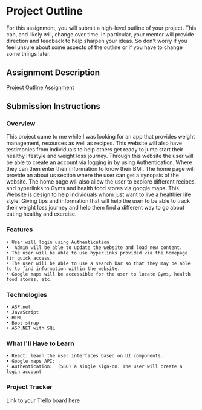 # Project Outline
For this assignment, you will submit a high-level outline of your project. This can, and likely will, change over time. In particular, your mentor will provide direction and feedback to help sharpen your ideas. So don't worry if you feel unsure about some aspects of the outline or if you have to change some things later.

## Assignment Description
[Project Outline Assignment](https://education.launchcode.org/liftoff/modules/assignments/project-outline)

## Submission Instructions

### Overview
 This project came to me while I was looking for an app that provides weight management, resources as well as recipes. This website will also have testimonies from individuals to help others get ready to jump start their healthy lifestyle and weight loss journey.
Through this website the user will be able to create an account via logging in by using Authentication. Where they can then enter their information to know their BMI. The home page will provide an about us section where the user can get a synopsis of the website. The home page will also allow the user to explore different recipes, and hyperlinks to Gyms and health food stores via google maps. This Website is design to help individuals whom just want to live a healthier life style. Giving tips and information that will help the user to be able to track their weight loss journey and help them find a different way to go about eating healthy and exercise.
### Features
    • User will login using Authentication 
    •  Admin will be able to update the website and load new content.
    • The user will be able to use hyperlinks provided via the homepage fir quick access.
    • The user will be able to use a search bar so that they may be able to to find information within the website.
    • Google maps will be accessible for the user to locate Gyms, health food stores, etc. 

### Technologies

    • ASP.net
    • JavaScript
    • HTML
    • Boot strap
    • ASP.NET with SQL

### What I'll Have to Learn
    • React: learn the user interfaces based on UI components.
    • Google maps API: 
    • Authentication:  (SSO) a single sign-on. The user will create a login account

### Project Tracker
Link to your Trello board here
